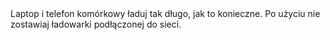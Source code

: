 ---
layout: nothing
categories: Prąd
tags: tip
body: Laptop i telefon komórkowy ładuj tak długo, jak to konieczne. Po użyciu nie zostawiaj ładowarki podłączonej do sieci.
---